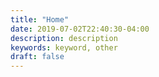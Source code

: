 ```yaml
---
title: "Home"
date: 2019-07-02T22:40:30-04:00
description: description
keywords: keyword, other
draft: false
---
```



